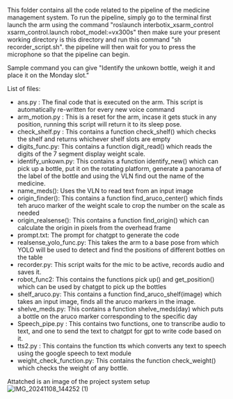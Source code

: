 This folder contains all the code related to the pipeline of the medicine management system.
To run the pipeline, simply go to the terminal first launch the arm using the command "roslaunch interbotix_xsarm_control xsarm_control.launch robot_model:=vx300s" 
then make sure your present working directory is this directory and run this command "sh recorder_script.sh". the pipeline will then wait for you to press the microphone so that the pipeline can begin.

Sample command you can give "Identify the unkown bottle, weigh it and place it on the Monday slot."

List of files:
- ans.py : The final code that is executed on the arm. This script is automatically re-written for every new voice command
- arm_motion.py : This is a reset for the arm, incase it gets stuck in any position, running this script will return it to its sleep pose.
- check_shelf.py : This contains a function check_shelf() which checks the shelf and returns whichever shelf slots are empty
- digits_func.py: This contains a function digit_read() which reads the digits of the 7 segment display weight scale.
- identify_unkown.py: This contains a function identify_new() which can pick up a bottle, put it on the rotating platform, generate a panorama of the label of the bottle and using the VLN find out the name of the medicine.
- name_meds(): Uses the VLN to read text from an input image
- origin_finder(): This contains a function find_aruco_center() which finds teh aruco marker of the weight scale to crop the number on the scale as needed
- origin_realsense(): This contains a function find_origin() which can calculate the origin in pixels from the overhead frame
- prompt.txt: The prompt for chatgpt to generate the code
- realsense_yolo_func.py: This takes the arm to a base pose from which YOLO will be used to detect and find the positions of different bottles on the table
- recorder.py: This script waits for the mic to be active, records audio and saves it.
- robot_func2: This contains the functions pick up() and get_position() which can be used by chatgpt to pick up the bottles
- shelf_aruco.py: This contains a function find_aruco_shelf(image) which takes an input image, finds all the aruco markers in the image.
- shelve_meds.py: This contains a function shelve_meds(day) which puts a bottle on the aruco marker corresponding to the specific day
- Speech_pipe.py : This contains two functions, one to transcribe audio to text, and one to send the text to chatgpt for gpt to write code based on it.
- tts2.py : This contains the function tts which converts any text to speech using the google speech to text module
- weight_check_function.py: This contains the function check_weight() which checks the weight of any bottle.

Attatched is an image of the project system setup
![IMG_20241108_144252 (1)](https://github.com/user-attachments/assets/6474c8b5-2241-4e78-a005-1a258ea65fb4)
